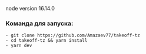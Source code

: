 node version 16.14.0

### Команда для запуска: 

```
- git clone https://github.com/Amazaev77/takeoff-tz
- cd takeoff-tz && yarn install
- yarn dev
```
